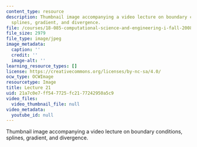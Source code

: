 ```yaml
---
content_type: resource
description: Thumbnail image accompanying a video lecture on boundary conditions,
  splines, gradient, and divergence.
file: /courses/18-085-computational-science-and-engineering-i-fall-2008/21a7c0e7ff547725fc2177242950a5c9_21.jpg
file_size: 2979
file_type: image/jpeg
image_metadata:
  caption: ''
  credit: ''
  image-alt: ''
learning_resource_types: []
license: https://creativecommons.org/licenses/by-nc-sa/4.0/
ocw_type: OCWImage
resourcetype: Image
title: Lecture 21
uid: 21a7c0e7-ff54-7725-fc21-77242950a5c9
video_files:
  video_thumbnail_file: null
video_metadata:
  youtube_id: null
---
```

Thumbnail image accompanying a video lecture on boundary conditions, splines, gradient, and divergence.